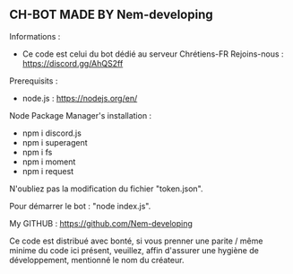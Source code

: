 CH-BOT MADE BY Nem-developing
-----------------------------
Informations : 
- Ce code est celui du bot dédié au serveur Chrétiens-FR
Rejoins-nous : https://discord.gg/AhQS2ff

Prerequisits : 
- node.js : https://nodejs.org/en/


Node Package Manager's installation : 
- npm i discord.js
- npm i superagent
- npm i fs
- npm i moment
- npm i request

N'oubliez pas la modification du fichier "token.json".

Pour démarrer le bot : "node index.js".

My GITHUB : https://github.com/Nem-developing

Ce code est distribué avec bonté, si vous prenner une parite / même minime du code ici présent, veuillez, affin d'assurer une hygiène de développement, mentionné le nom du créateur.
